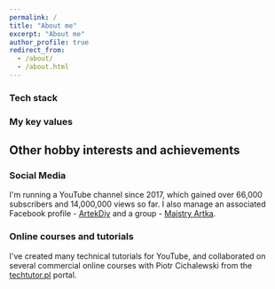 ```yaml
---
permalink: /
title: "About me"
excerpt: "About me"
author_profile: true
redirect_from: 
  - /about/
  - /about.html
---
```




### Tech stack

### My key values

## Other hobby interests and achievements

### Social Media

I'm running a YouTube channel since 2017, which gained over 66,000 subscribers and 14,000,000 views so far.
I also manage an associated Facebook profile - [ArtekDiy](https://www.facebook.com/ArtekDiy/) and a group - [Majstry Artka](https://www.facebook.com/groups/MajstryArtka/).

### Online courses and tutorials

I've created many technical tutorials for YouTube, and collaborated on several commercial online courses with Piotr Cichalewski from the [techtutor.pl](https://techtutor.pl) portal.
